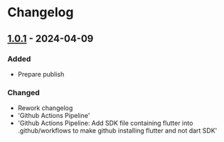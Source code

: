 # Changelog

## [1.0.1] - 2024-04-09

### Added

- Prepare publish

### Changed

- Rework changelog
- 'Github Actions Pipeline'
- 'Github Actions Pipeline: Add SDK file containing flutter into .github/workflows to make github installing flutter and not dart SDK'

[1.0.1]: https://github.com/inlavigo/gg_cache/tag/%tag
